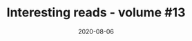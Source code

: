 ---
title: "Interesting reads - volume #13"
url: "/article/interesting-reads-volume-13/"
date: "2020-08-06"
excerpt: "Woohoo, we're already at lucky number 13! Did you know that number 13 is considered lucky to the Chinese? Featuring @adamwathan, @marcelpociot, @calebporzio and many others."
---